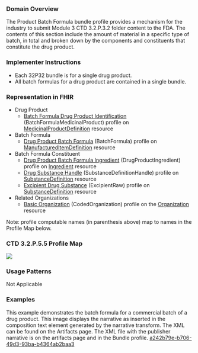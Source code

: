 ### Domain Overview

The Product Batch Formula bundle profile provides a mechanism for the industry to submit Module 3 CTD 3.2.P.3.2 folder content to the FDA. The contents of this section include the amount of material in a specific type of batch, in total and broken down by the components and constituents that constitute the drug product. 

### Implementer Instructions

* Each 32P32 bundle is for a single drug product.
* All batch formulas for a drug product are contained in a single bundle.

### Representation in FHIR

* Drug Product
    * [Batch Formula Drug Product Identification](StructureDefinition-pqcmc-batch-formula-product.html) (BatchFormulaMedicinalProduct) profile on [MedicinalProductDefinition](https://hl7.org/fhir/R5/medicinalproductdefinition.html) resource
* Batch Formula
    * [Drug Product Batch Formula](StructureDefinition-pqcmc-product-batch-formula.html) (BatchFormula) profile on [ManufacturedItemDefinition](https://hl7.org/fhir/R5/manufactureditemdefinition.html) resource
* Batch Formula Constituent
    * [Drug Product Batch Formula Ingredient](StructureDefinition-pqcmc-dp-ingredient.html) (DrugProductIngredient) profile on [Ingredient](https://hl7.org/fhir/R5/ingredient.html) resource
    * [Drug Substance Handle](StructureDefinition-pqcmc-routine-drug-substance.html) (SubstanceDefinitionHandle) profile on [SubstanceDefinition](https://hl7.org/fhir/R5/substancedefinition.html) resource
    * [Excipient Drug Substance](StructureDefinition-pqcmc-excipient.html) (ExcipientRaw) profile on [SubstanceDefinition](https://hl7.org/fhir/R5/substancedefinition.html) resource
* Related Organizations
    * [Basic Organization](StructureDefinition-cmc-organization.html) (CodedOrganization) profile on the [Organization](http://hl7.org/fhir/R5/organization.html) resource

Note: profile computable names (in parenthesis above) map to names in the Profile Map below.

### CTD 3.2.P.5.5 Profile Map

<div><img src="materials.png" /></div>

### Usage Patterns

Not Applicable

### Examples

This example demonstrates the batch formula for a commercial batch of a drug product. This image displays the narrative as inserted in the composition text element generated by the narrative transform. The XML can be found on the Artifacts page. The XML file with the publisher narrative is on the artifacts page and in the Bundle profile. [a242b79e-b706-49d3-93ba-b4364ab2baa3](Bundle-a242b79e-b706-49d3-93ba-b4364ab2baa3.html)
